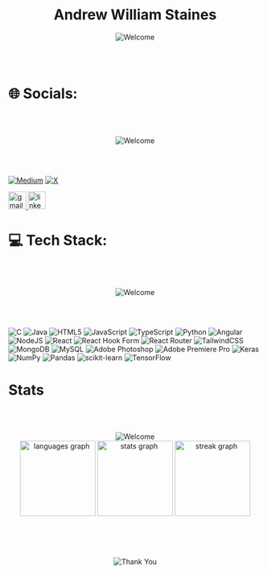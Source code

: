 <h1 align="center">Andrew William Staines</h1>
<div align="center">
<img src="https://c.tenor.com/727qo8TxQjcAAAAd/tenor.gif" alt="Welcome">
</div>

<br><br>

# 🌐 Socials:

<br><br>

<div align="center">
<img src="https://media.tenor.com/oRFJ1oYmgs4AAAAd/izuku-izuku-midoriya.gif" alt="Welcome">
</div>

<br><br>

[![Medium](https://img.shields.io/badge/Medium-12100E?logo=medium&logoColor=white)](https://medium.com/@Andrewwilliamstaines) [![X](https://img.shields.io/badge/X-black.svg?logo=X&logoColor=white)](https://x.com/AndrewStaine_)

<div align="left">
  <a href="andrewwilliamstaines@gmail.com" target="_blank">
    <img src="https://img.shields.io/static/v1?message=Gmail&logo=gmail&label=&color=D14836&logoColor=white&labelColor=&style=for-the-badge" height="35" alt="gmail logo"  />
  </a>
  <a href="www.linkedin.com/in/andrew-william-staines" target="_blank">
    <img src="https://img.shields.io/static/v1?message=LinkedIn&logo=linkedin&label=&color=0077B5&logoColor=white&labelColor=&style=for-the-badge" height="35" alt="linkedin logo"  />
  </a>
</div> 

# 💻 Tech Stack:

<br><br>

<div align="center">
<img src="https://static1.srcdn.com/wordpress/wp-content/uploads/2021/05/Haikyuu-Intelligence-StudyingFeatureImage.jpg" alt="Welcome">
</div>

<br><br>

![C](https://img.shields.io/badge/c-%2300599C.svg?style=for-the-badge&logo=c&logoColor=white) ![Java](https://img.shields.io/badge/java-%23ED8B00.svg?style=for-the-badge&logo=openjdk&logoColor=white) ![HTML5](https://img.shields.io/badge/html5-%23E34F26.svg?style=for-the-badge&logo=html5&logoColor=white) ![JavaScript](https://img.shields.io/badge/javascript-%23323330.svg?style=for-the-badge&logo=javascript&logoColor=%23F7DF1E) ![TypeScript](https://img.shields.io/badge/typescript-%23007ACC.svg?style=for-the-badge&logo=typescript&logoColor=white) ![Python](https://img.shields.io/badge/python-3670A0?style=for-the-badge&logo=python&logoColor=ffdd54) ![Angular](https://img.shields.io/badge/angular-%23DD0031.svg?style=for-the-badge&logo=angular&logoColor=white) ![NodeJS](https://img.shields.io/badge/node.js-6DA55F?style=for-the-badge&logo=node.js&logoColor=white) ![React](https://img.shields.io/badge/react-%2320232a.svg?style=for-the-badge&logo=react&logoColor=%2361DAFB) ![React Hook Form](https://img.shields.io/badge/React%20Hook%20Form-%23EC5990.svg?style=for-the-badge&logo=reacthookform&logoColor=white) ![React Router](https://img.shields.io/badge/React_Router-CA4245?style=for-the-badge&logo=react-router&logoColor=white) ![TailwindCSS](https://img.shields.io/badge/tailwindcss-%2338B2AC.svg?style=for-the-badge&logo=tailwind-css&logoColor=white) ![MongoDB](https://img.shields.io/badge/MongoDB-%234ea94b.svg?style=for-the-badge&logo=mongodb&logoColor=white) ![MySQL](https://img.shields.io/badge/mysql-%2300000f.svg?style=for-the-badge&logo=mysql&logoColor=white) ![Adobe Photoshop](https://img.shields.io/badge/adobe%20photoshop-%2331A8FF.svg?style=for-the-badge&logo=adobe%20photoshop&logoColor=white) ![Adobe Premiere Pro](https://img.shields.io/badge/Adobe%20Premiere%20Pro-9999FF.svg?style=for-the-badge&logo=Adobe%20Premiere%20Pro&logoColor=white) ![Keras](https://img.shields.io/badge/Keras-%23D00000.svg?style=for-the-badge&logo=Keras&logoColor=white) ![NumPy](https://img.shields.io/badge/numpy-%23013243.svg?style=for-the-badge&logo=numpy&logoColor=white) ![Pandas](https://img.shields.io/badge/pandas-%23150458.svg?style=for-the-badge&logo=pandas&logoColor=white) ![scikit-learn](https://img.shields.io/badge/scikit--learn-%23F7931E.svg?style=for-the-badge&logo=scikit-learn&logoColor=white) ![TensorFlow](https://img.shields.io/badge/TensorFlow-%23FF6F00.svg?style=for-the-badge&logo=TensorFlow&logoColor=white)

# Stats

<br><br>

<div align="center">
<img src="https://custom-doodle.com/wp-content/uploads/doodle/working-with-a-laptop-anime-aesthetic/working-with-a-laptop-anime-aesthetic-doodle.gif" alt="Welcome">
</div>

<div align="center">
  <img src="https://github-readme-stats.vercel.app/api/top-langs?username=AndrewStaines&locale=en&hide_title=false&layout=compact&card_width=320&langs_count=5&theme=radical&hide_border=false" height="150" alt="languages graph"  />
  <img src="https://github-readme-stats.vercel.app/api?username=AndrewStaines&hide_title=false&hide_rank=false&show_icons=true&include_all_commits=true&count_private=true&disable_animations=false&theme=radical&locale=en&hide_border=false" height="150" alt="stats graph"  />
  <img src="https://streak-stats.demolab.com?user=AndrewStaines&locale=en&mode=daily&theme=radical&hide_border=false&border_radius=5" height="150" alt="streak graph"  />
</div>

<br><br><br>

<div align="center">
<img src="https://media2.giphy.com/media/oPnemYMhRjbSE/giphy.gif" alt="Thank You">
</div>


